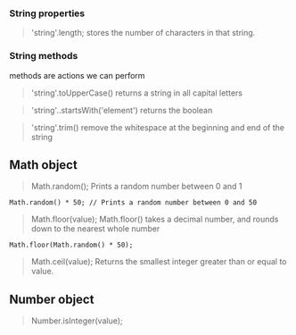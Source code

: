 ### String properties

> 'string'.length;
stores the number of characters in that string.


### String methods

methods are actions we can perform

> 'string'.toUpperCase()
returns a string in all capital letters

> 'string'..startsWith('element')
returns the boolean

> 'string'.trim()
remove the whitespace at the beginning and end of the string


## Math object

> Math.random();
Prints a random number between 0 and 1
```
Math.random() * 50; // Prints a random number between 0 and 50
```

> Math.floor(value);
Math.floor() takes a decimal number, and rounds down to the nearest whole number
```
Math.floor(Math.random() * 50);
```

> Math.ceil(value);
Returns the smallest integer greater than or equal to value.

## Number object

> Number.isInteger(value);

